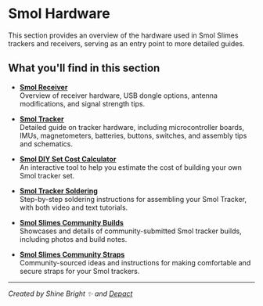 # Smol Hardware

This section provides an overview of the hardware used in Smol Slimes trackers and receivers, serving as an entry point to more detailed guides.

## What you'll find in this section

- **[Smol Receiver](./smol-receiver.md)**  
  Overview of receiver hardware, USB dongle options, antenna modifications, and signal strength tips.

- **[Smol Tracker](./smol-tracker.md)**  
  Detailed guide on tracker hardware, including microcontroller boards, IMUs, magnetometers, batteries, buttons, switches, and assembly tips and schematics.

- **[Smol DIY Set Cost Calculator](./smol-diy-set-cost-calculator.md)**  
  An interactive tool to help you estimate the cost of building your own Smol tracker set.

- **[Smol Tracker Soldering](./smol-tracker-soldering.md)**  
  Step-by-step soldering instructions for assembling your Smol Tracker, with both video and text tutorials.

- **[Smol Slimes Community Builds](./smol-slimes-community-builds.md)**  
  Showcases and details of community-submitted Smol tracker builds, including photos and build notes.

- **[Smol Slimes Community Straps](./smol-slimes-community-straps.md)**  
  Community-sourced ideas and instructions for making comfortable and secure straps for your Smol trackers.

<hr/>

*Created by Shine Bright ✨ and [Depact](https://github.com/Depact)*
